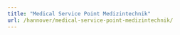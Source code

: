 ```yaml
---
title: "Medical Service Point Medizintechnik"
url: /hannover/medical-service-point-medizintechnik/
---
```

